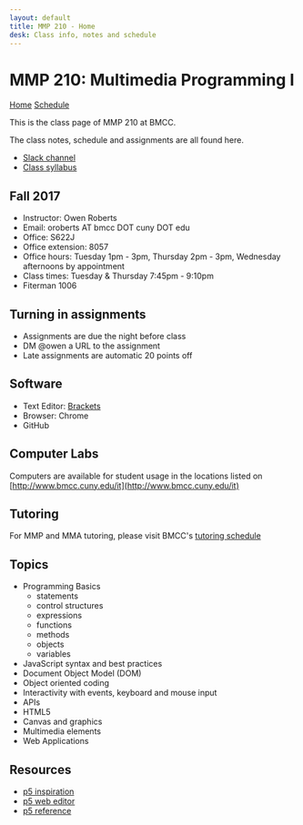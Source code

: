 ```yaml
---
layout: default
title: MMP 210 - Home
desk: Class info, notes and schedule
---
```

# MMP 210: Multimedia Programming I

[Home](index.html) [Schedule](schedule.html)

This is the class page of MMP 210 at BMCC.

The class notes, schedule and assignments are all found here.

- <a href="https://mmp210f17.slack.com/" target="blank">Slack channel</a>
- <a href="https://docs.google.com/document/d/1GxHJ2VBMlp_7FTv8uAGFv3rWI6-9HFggymuXzMXXKoM/" target="blank">Class syllabus</a>

## Fall 2017
- Instructor: Owen Roberts
- Email: oroberts AT bmcc DOT cuny  DOT edu
- Office: S622J
- Office extension: 8057
- Office hours: Tuesday 1pm - 3pm, Thursday 2pm - 3pm, Wednesday afternoons by appointment
- Class times: Tuesday & Thursday 7:45pm - 9:10pm
- Fiterman 1006

## Turning in assignments

- Assignments are due the night before class
- DM @owen a URL to the assignment 
- Late assignments are automatic 20 points off

## Software
- Text Editor: [Brackets](http://brackets.io/)
- Browser: Chrome
- GitHub

## Computer Labs

Computers are available for student usage in the locations listed on [http://www.bmcc.cuny.edu/it](http://www.bmcc.cuny.edu/it)

## Tutoring

For MMP and MMA tutoring, please visit BMCC's [tutoring schedule](http://www.bmcc.cuny.edu/lrc/schedule.jsp)

## Topics
- Programming Basics
	- statements
	- control structures
	- expressions
	- functions
	- methods
	- objects
	- variables
- JavaScript syntax and best practices
- Document Object Model (DOM)
- Object oriented coding
- Interactivity with events, keyboard and mouse input
- APIs
- HTML5
- Canvas and graphics
- Multimedia elements
- Web Applications

## Resources

- [p5 inspiration](https://github.com/ITPNYU/ICM-2016/wiki/Inspiration)
- [p5 web editor](http://alpha.editor.p5js.org/)
- [p5 reference](http://p5js.org/reference/)